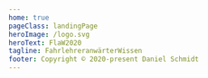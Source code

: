 ```yaml
---
home: true
pageClass: landingPage
heroImage: /logo.svg
heroText: FlaW2020
tagline: FahrlehreranwärterWissen
footer: Copyright © 2020-present Daniel Schmidt
---
```


<section id="inhalt">

<Inhalt pfad="/paedagogik/" bild="paedagogik.jpg" titel="Fahrschulpädagogik" />

<Inhalt pfad="/kommunikation/" bild="kommunikation.jpg" titel="Kommunikation" />

<Inhalt pfad="/psychologie/" bild="psychologie.jpg" titel="Psychologie" />

<Inhalt pfad="/verkehrsverhalten/" bild="verkehrsverhalten.jpg" titel="Verkehrsverhalten" />

<Inhalt pfad="/technik/" bild="technik.jpg" titel="Technik" />

<Inhalt pfad="/recht/" bild="recht.jpg" titel="Recht" />

</section>
